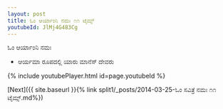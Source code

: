```yaml
---
layout: post
title: ಓಂ ಆರ್ಯಾಂನಿ ನಮಃ ೧೧ ಟೈಮ್ಸ್
youtubeId: JlMj4G483Cg
---
```

 
 
 ಓಂ ಆರ್ಯಾಂನಿ ನಮಃ  
 
 -  ಆರ್ಯಮಾ ರೂಪದಲ್ಲಿ ಯಾರು ಮಾನೆಸ್ ದೇವರು 
 
  
 
  
 
 
 
 
 
 


{% include youtubePlayer.html id=page.youtubeId %}
 
[Next]({{ site.baseurl }}{% link  split1/_posts/2014-03-25-ಓಂ ಸವಿತ್ರೆ ನಮಃ ೧೧ ಟೈಮ್ಸ್.md%})
 
